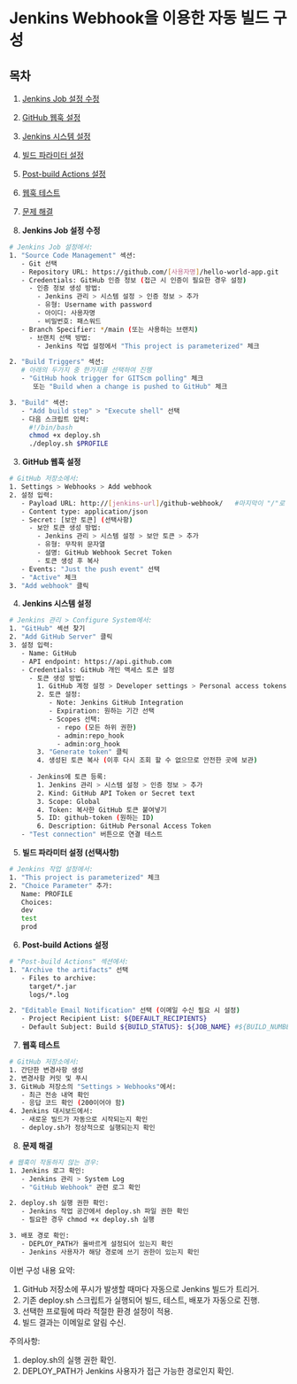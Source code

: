 # Jenkins Webhook을 이용한 자동 빌드 구성

## 목차
1. [Jenkins Job 설정 수정](#1-jenkins-job-설정-수정)
2. [GitHub 웹훅 설정](#2-github-웹훅-설정)
3. [Jenkins 시스템 설정](#3-jenkins-시스템-설정)
4. [빌드 파라미터 설정](#4-빌드-파라미터-설정)
5. [Post-build Actions 설정](#5-post-build-actions-설정)
6. [웹훅 테스트](#6-웹훅-테스트)
7. [문제 해결](#7-문제-해결)

1. **Jenkins Job 설정 수정**
```bash
# Jenkins Job 설정에서:
1. "Source Code Management" 섹션:
   - Git 선택
   - Repository URL: https://github.com/[사용자명]/hello-world-app.git
   - Credentials: GitHub 인증 정보 (접근 시 인증이 필요한 경우 설정)
     - 인증 정보 생성 방법:
       - Jenkins 관리 > 시스템 설정 > 인증 정보 > 추가
       - 유형: Username with password
       - 아이디: 사용자명
       - 비밀번호: 패스워드
   - Branch Specifier: */main (또는 사용하는 브랜치)
     - 브랜치 선택 방법:
       - Jenkins 작업 설정에서 "This project is parameterized" 체크

2. "Build Triggers" 섹션:
   # 아래의 두가지 중 한가지를 선택하여 진행
   - "GitHub hook trigger for GITScm polling" 체크
      또는 "Build when a change is pushed to GitHub" 체크

3. "Build" 섹션:
   - "Add build step" > "Execute shell" 선택
   - 다음 스크립트 입력:
     #!/bin/bash
     chmod +x deploy.sh
     ./deploy.sh $PROFILE
```

3. **GitHub 웹훅 설정**
```bash
# GitHub 저장소에서:
1. Settings > Webhooks > Add webhook
2. 설정 입력:
   - Payload URL: http://[jenkins-url]/github-webhook/   #마지막이 "/"로 끝나는 것에 주의!
   - Content type: application/json
   - Secret: [보안 토큰] (선택사항)
     - 보안 토큰 생성 방법:
       - Jenkins 관리 > 시스템 설정 > 보안 토큰 > 추가
       - 유형: 무작위 문자열
       - 설명: GitHub Webhook Secret Token
       - 토큰 생성 후 복사
   - Events: "Just the push event" 선택
   - "Active" 체크
3. "Add webhook" 클릭
```

4. **Jenkins 시스템 설정**
```bash
# Jenkins 관리 > Configure System에서:
1. "GitHub" 섹션 찾기
2. "Add GitHub Server" 클릭
3. 설정 입력:
   - Name: GitHub
   - API endpoint: https://api.github.com
   - Credentials: GitHub 개인 액세스 토큰 설정
     - 토큰 생성 방법:
       1. GitHub 계정 설정 > Developer settings > Personal access tokens > Generate new token
       2. 토큰 설정:
          - Note: Jenkins GitHub Integration
          - Expiration: 원하는 기간 선택
          - Scopes 선택:
            - repo (모든 하위 권한)
            - admin:repo_hook
            - admin:org_hook
       3. "Generate token" 클릭
       4. 생성된 토큰 복사 (이후 다시 조회 할 수 없으므로 안전한 곳에 보관)
     
     - Jenkins에 토큰 등록:
       1. Jenkins 관리 > 시스템 설정 > 인증 정보 > 추가
       2. Kind: GitHub API Token or Secret text
       3. Scope: Global
       4. Token: 복사한 GitHub 토큰 붙여넣기
       5. ID: github-token (원하는 ID)
       6. Description: GitHub Personal Access Token
   - "Test connection" 버튼으로 연결 테스트
```

5. **빌드 파라미터 설정 (선택사항)**
```bash
# Jenkins 작업 설정에서:
1. "This project is parameterized" 체크
2. "Choice Parameter" 추가:
   Name: PROFILE
   Choices:
   dev
   test
   prod
```

6. **Post-build Actions 설정**
```bash
# "Post-build Actions" 섹션에서:
1. "Archive the artifacts" 선택
   - Files to archive: 
     target/*.jar
     logs/*.log

2. "Editable Email Notification" 선택 (이메일 수신 필요 시 설정)
   - Project Recipient List: ${DEFAULT_RECIPIENTS}
   - Default Subject: Build ${BUILD_STATUS}: ${JOB_NAME} #${BUILD_NUMBER}
```

7. **웹훅 테스트**
```bash
# GitHub 저장소에서:
1. 간단한 변경사항 생성
2. 변경사항 커밋 및 푸시
3. GitHub 저장소의 "Settings > Webhooks"에서:
   - 최근 전송 내역 확인
   - 응답 코드 확인 (200이어야 함)
4. Jenkins 대시보드에서:
   - 새로운 빌드가 자동으로 시작되는지 확인
   - deploy.sh가 정상적으로 실행되는지 확인
```

8. **문제 해결**
```bash
# 웹훅이 작동하지 않는 경우:
1. Jenkins 로그 확인:
   - Jenkins 관리 > System Log
   - "GitHub Webhook" 관련 로그 확인

2. deploy.sh 실행 권한 확인:
   - Jenkins 작업 공간에서 deploy.sh 파일 권한 확인
   - 필요한 경우 chmod +x deploy.sh 실행

3. 배포 경로 확인:
   - DEPLOY_PATH가 올바르게 설정되어 있는지 확인
   - Jenkins 사용자가 해당 경로에 쓰기 권한이 있는지 확인
```

이번 구성 내용 요약:
1. GitHub 저장소에 푸시가 발생할 때마다 자동으로 Jenkins 빌드가 트리거.
2. 기존 deploy.sh 스크립트가 실행되어 빌드, 테스트, 배포가 자동으로 진행.
3. 선택한 프로필에 따라 적절한 환경 설정이 적용.
4. 빌드 결과는 이메일로 알림 수신.

주의사항:
1. deploy.sh의 실행 권한 확인.
2. DEPLOY_PATH가 Jenkins 사용자가 접근 가능한 경로인지 확인.
